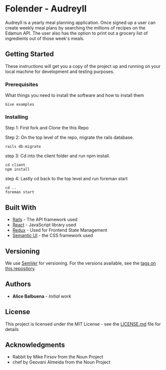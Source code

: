 # Folender - AudreyII

AudreyII is a yearly meal planning application. Once signed up a user can create weekly meal plans by searching the millions of recipes on the Edamun API. The user also has the option to print out a grocery list of ingredients out of those week's meals.

## Getting Started

These instructions will get you a copy of the project up and running on your local machine for development and testing purposes.

### Prerequisites

What things you need to install the software and how to install them

```
Give examples
```

### Installing

Step 1: First fork and Clone the this Repo

Step 2: On the top level of the repo, migrate the rails database.

```
rails db:migrate
```

step 3: Cd into the client folder and run npm install.

```
cd client
npm install
```

step 4: Lastly cd back to the top level and run foreman start

```
cd ..
foreman start
```

## Built With

* [Rails](http://rubyonrails.org/) - The API framework used
* [React](https://facebook.github.io/react/) - JavaScript library used
* [Redux](http://redux.js.org/) - Used for Frontend State Management
* [Semantic UI](https://semantic-ui.com/) - the CSS framework used

## Versioning

We use [SemVer](http://semver.org/) for versioning. For the versions available, see the [tags on this repository](https://github.com/your/project/tags). 

## Authors

* **Alice Balbuena** - *Initial work*

## License

This project is licensed under the MIT License - see the [LICENSE.md](LICENSE.md) file for details

## Acknowledgments

* Rabbit by Mike Firsov from the Noun Project
* chef by Geovani Almeida from the Noun Project